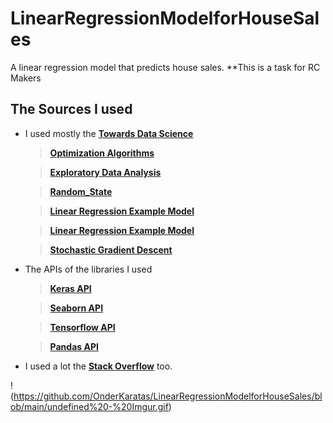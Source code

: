 # LinearRegressionModelforHouseSales
A linear regression model that predicts house sales. **This is a task for RC Makers

## The Sources I used

- I used mostly the [**Towards Data Science**](https://towardsdatascience.com/)

  >[**Optimization Algorithms**](https://towardsdatascience.com/optimizers-for-training-neural-network-59450d71caf6)

  >[**Exploratory Data Analysis**](https://towardsdatascience.com/exploratory-data-analysis-8fc1cb20fd15)

  >[**Random_State**](https://towardsdatascience.com/why-do-we-set-a-random-state-in-machine-learning-models-bb2dc68d8431#:~:text=With%20random_state%3DNone%20%2C%20we%20get,test%20sets%20across%20different%20executions.)

  >[**Linear Regression Example Model**](https://towardsdatascience.com/walking-through-a-linear-regression-dca9942111e4)

  >[**Linear Regression Example Model**](https://towardsdatascience.com/walking-through-a-linear-regression-dca9942111e4)

  >[**Stochastic Gradient Descent**](https://towardsdatascience.com/step-by-step-tutorial-on-linear-regression-with-stochastic-gradient-descent-1d35b088a843)

- The APIs of the libraries I used

  >[**Keras API**](https://keras.io/api/)
  
  >[**Seaborn API**](https://seaborn.pydata.org/api.html)
  
  >[**Tensorflow API**](https://www.tensorflow.org/api_docs)
  
  >[**Pandas API**](https://pandas.pydata.org/docs/reference/index.html#api)
  
 - I used a lot the [**Stack Overflow**](https://stackoverflow.com/) too.

!(https://github.com/OnderKaratas/LinearRegressionModelforHouseSales/blob/main/undefined%20-%20Imgur.gif)

